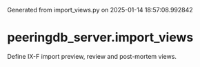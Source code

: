 Generated from import_views.py on 2025-01-14 18:57:08.992842

# peeringdb_server.import_views

Define IX-F import preview, review and post-mortem views.
